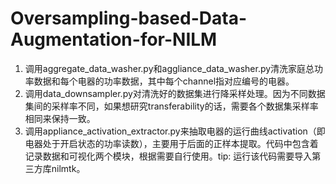 # Oversampling-based-Data-Augmentation-for-NILM
1. 调用aggregate_data_washer.py和aggliance_data_washer.py清洗家庭总功率数据和每个电器的功率数据，其中每个channel指对应编号的电器。
2. 调用data_downsampler.py对清洗好的数据集进行降采样处理。因为不同数据集间的采样率不同，如果想研究transferability的话，需要各个数据集采样率相同来保持一致。
3. 调用appliance_activation_extractor.py来抽取电器的运行曲线activation（即电器处于开启状态的功率读数），主要用于后面的正样本提取。代码中包含着记录数据和可视化两个模块，根据需要自行使用。tip: 运行该代码需要导入第三方库nilmtk。
